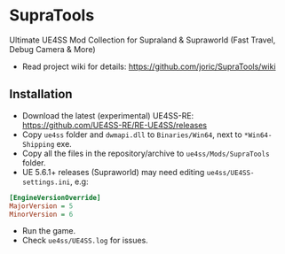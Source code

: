 # SupraTools

Ultimate UE4SS Mod Collection for Supraland & Supraworld (Fast Travel, Debug Camera & More)

* Read project wiki for details: https://github.com/joric/SupraTools/wiki

## Installation

* Download the latest (experimental) UE4SS-RE: https://github.com/UE4SS-RE/RE-UE4SS/releases
* Copy `ue4ss` folder and `dwmapi.dll` to `Binaries/Win64`, next to `*Win64-Shipping` exe.
* Copy all the files in the repository/archive to `ue4ss/Mods/SupraTools` folder.
* UE 5.6.1+ releases (Supraworld) may need editing `ue4ss/UE4SS-settings.ini`, e.g:

```ini
[EngineVersionOverride]
MajorVersion = 5
MinorVersion = 6
```

* Run the game.
* Check `ue4ss/UE4SS.log` for issues.
